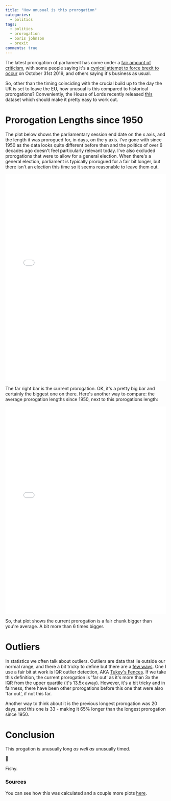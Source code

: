 ```yaml
---
title: "How unusual is this prorogation"
categories:
  - politics
tags:
  - politics
  - prorogation
  - boris johnson
  - brexit
comments: true
---
```


The latest prorogation of parliament has come under a [fair amount of criticism](https://www.bbc.co.uk/news/uk-politics-49645338), with some people saying it's a [cynical attempt to force brexit to occur](https://www.bbc.co.uk/news/uk-politics-48541352) on October 31st 2019, and others saying it's business as usual.

So, other than the timing coinciding with the crucial build up to the day the UK is set to leave the EU, how unusual is this compared to historical prorogations? Conveniently, the House of Lords recently released [this](https://researchbriefings.parliament.uk/ResearchBriefing/Summary/LLN-2019-0111#fullreport) dataset which should make it pretty easy to work out.

# Prorogation Lengths since 1950

The plot below shows the parliamentary session end date on the x axis, and the length it was prorogued for, in days, on the y axis. I've gone with since 1950 as the data looks quite different before then and the politics of over 6 decades ago doesn't feel particularly relevant today. I've also excluded prorogations that were to allow for a general election. When there's a general election, parliament is typically prorogued for a fair bit longer, but there isn't an election this time so it seems reasonable to leave them out.

<iframe width="100%" height="650em" src="{{ site.url }}{{ site.baseurl }}/iframes/prorogation_not_election.html" frameborder="0"></iframe>

The far right bar is the current prorogation. OK, it's a pretty big bar and certainly the biggest one on there. Here's another way to compare: the average prorogation lengths since 1950, next to this prorogations length:

<iframe width="100%" height="650em" src="{{ site.url }}{{ site.baseurl }}/iframes/prorogation_barchart.html" frameborder="0"></iframe>

So, that plot shows the current prorogation is a fair chunk bigger than you're average. A bit more than 6 times bigger.

# Outliers

In statistics we often talk about outliers. Outliers are data that lie outside our normal range, and there a bit tricky to define but there are a [few ways](https://en.wikipedia.org/wiki/Outlier#Definitions_and_detection). One I use a fair bit at work is IQR outlier detection, AKA [Tukey's Fences](https://en.wikipedia.org/wiki/Outlier#Tukey's_fences). If we take this definition, the current prorogation is 'far out' as it's more than 3x the IQR from the upper quartile (it's 13.5x away). However, it's a bit tricky and in fairness, there have been other prorogations before this one that were also 'far out', if not this far.

Another way to think about it is the previous longest prorogation was 20 days, and this one is 33 - making it 65% longer than the longest prorogation since 1950.

# Conclusion
This progation is unusually long _as well as_ unusually timed.

🤔

Fishy.

### Sources

You can see how this was calculated and a couple more plots [here](https://github.com/dgmp88/dgmp88.github.io/tree/master/notebook/Prorogation.ipynb).


